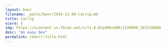 ```yaml
---
layout: beer
filename: _posts/beer/2016-11-09-carrig.md
title: Carrig
score: 5
img: https://scontent.xx.fbcdn.net/v/t1.0-0/p480x480/1238989_10151888668133745_55669060_n.jpg?oh=66dd2268532cbe32f2c4bd4cc3b9c7a0&oe=59000DE2
desc: "An easy bev"
permalink: /beer/:title.html
---
```

